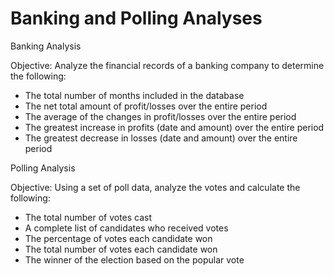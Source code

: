 # Banking and Polling Analyses

Banking Analysis

Objective:  Analyze the financial records of a banking company to determine the following:
  -  The total number of months included in the database
  -  The net total amount of profit/losses over the entire period
  -  The average of the changes in profit/losses over the entire period
  -  The greatest increase in profits (date and amount) over the entire period
  -  The greatest decrease in losses (date and amount) over the entire period
  

Polling Analysis

Objective:  Using a set of poll data, analyze the votes and calculate the following:
  -  The total number of votes cast
  -  A complete list of candidates who received votes
  -  The percentage of votes each candidate won
  -  The total number of votes each candidate won
  -  The winner of the election based on the popular vote
